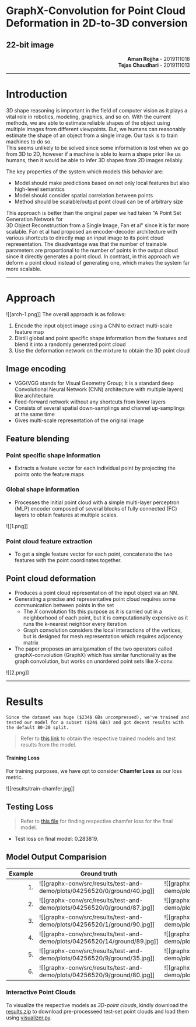 # GraphX-Convolution for Point Cloud Deformation in 2D-to-3D conversion

## 22-bit image
<p style="text-align:right;"> <b> Aman Rojjha </b> - 2019111018 <br> 
<b> Tejas Chaudhari </b>  - 2019111013 </p>

---

# Introduction
3D shape reasoning is important in the field of computer vision as it plays a vital role  in robotics, modeling, graphics, and so on.  With the current methods, we are able to estimate reliable shapes of the object using multiple images from different viewpoints. But, we humans can reasonably estimate the shape of an object from a single image. Our task is to train machines to do so.   
This seems unlikely to be solved since some information is lost when we go from 3D to 2D, however if a machine is able to learn a shape prior like us humans, then it would be able to infer 3D shapes from 2D images reliably.   


The key properties of the system which models this behavior  are:
- Model should make predictions based on not only local features but also high-level semantics
- Model should consider spatial correlation between points
- Method should be scalable/output point cloud can be of arbitrary size

This approach is better than the original paper we had taken "A Point Set Generation Network for  
3D Object Reconstruction from a Single Image, Fan et al" since it is far more scalable. Fan et al had proposed an encoder-decoder architecture with various shortcuts to directly map an input image to its point cloud representation. The disadvantage was that the number of trainable parameters are proportional to the number of points in the output cloud since it  directly generates a point cloud. In contrast, in this approach we deform a point cloud instead of generating one, which makes the system far more scalable.

---

# Approach
![[arch-1.png]]
The overall approach is as follows:
1) Encode the input object image using a CNN to extract multi-scale feature map
2) Distill global and point specific shape information from the features and blend it into a randomly generated point cloud
3) Use the deformation network on the mixture to obtain the 3D point cloud

## Image encoding
- VGG(VGG stands for Visual Geometry Group; it is a standard deep Convolutional Neural Network (CNN) architecture with multiple layers) like architecture.
- Feed-forward network without any shortcuts from lower layers
- Consists of several spatial down-samplings and channel up-samplings at the same time
- Gives multi-scale representation of the original image

## Feature blending
### Point specific shape information
- Extracts a feature vector for each individual point by projecting the points onto the feature maps

### Global shape information
- Processes the initial point cloud with a simple multi-layer perceptron (MLP) encoder composed of several blocks of fully connected (FC) layers to obtain features at multiple scales.  

![[1.png]]

### Point cloud feature extraction
- To get a single feature vector for each point, concatenate the two features with the point coordinates together.

## Point cloud deformation
- Produces a point cloud representation of the input object via an NN.
- Generating a precise and representative point cloud requires some communication between points in the set
	- The  $X$ convolution fits this purpose as it is carried out in a neighborhood of each point, but it is computationally expensive as it runs the k-nearest neighbor every iteration
	- Graph convolution considers the local interactions of the vertices, but is designed for mesh representation which requires adjacency matrix
- The paper proposes an amalgamation of  the two operators called graphX-convolution (GraphX) which has similar functionality as the graph convolution, but works on unordered point sets like X-conv.  

![[2.png]]

---

# Results
```ad-info
Since the dataset was huge ($234$ GBs uncompressed), we've trained and tested our model for a subset ($24$ GBs) and got decent results with the default 80-20 split.
```

> Refer to [this link](https://iiitaphyd-my.sharepoint.com/:f:/g/personal/aman_rojjha_research_iiit_ac_in/Eocm4Q_ViTpIq_hbC9-F8C8BZuXzjAkZproDCQ7qYxT_Zw?e=K4VcGU) to obtain the respective trained models and test results from the model.

#### Training Loss 
For training purposes, we have opt to consider **Chamfer Loss** as our loss metric.

![[results/train-chamfer.jpg]]

## Testing Loss
> Refer to [this file](../results/find_test_chamfer_loss_avg.sh) for finding respective chamfer loss for the final model.
> 
- Test loss on final model: $0.283819$.

## Model Output Comparision
| Example | **Ground truth** | **Model Prediction** |
| ---: | --- | ---|
|  1. |  ![[graphx-conv/src/results/test-and-demo/plots/04256520/0/ground/40.jpg]]|![[graphx-conv/src/results/test-and-demo/plots/04256520/0/pred/40.jpg]] |
| 2. | ![[graphx-conv/src/results/test-and-demo/plots/04256520/0/ground/87.jpg]] | ![[graphx-conv/src/results/test-and-demo/plots/04256520/0/pred/87.jpg]] |
| 3. |  ![[graphx-conv/src/results/test-and-demo/plots/04256520/1/ground/90.jpg]] | ![[graphx-conv/src/results/test-and-demo/plots/04256520/1/pred/90.jpg]] |
| 4. | ![[graphx-conv/src/results/test-and-demo/plots/04256520/14/ground/89.jpg]] | ![[graphx-conv/src/results/test-and-demo/plots/04256520/14/pred/89.jpg]] |
| 5. | ![[graphx-conv/src/results/test-and-demo/plots/04256520/9/ground/35.jpg]] | ![[graphx-conv/src/results/test-and-demo/plots/04256520/9/pred/35.jpg]] |
| 6. | ![[graphx-conv/src/results/test-and-demo/plots/04256520/9/ground/80.jpg]] | ![[graphx-conv/src/results/test-and-demo/plots/04256520/9/pred/80.jpg]]|

### Interactive Point Clouds
To visualize the respective models as *3D-point clouds*, kindly download the [results.zip](https://iiitaphyd-my.sharepoint.com/:f:/g/personal/aman_rojjha_research_iiit_ac_in/Eocm4Q_ViTpIq_hbC9-F8C8BZuXzjAkZproDCQ7qYxT_Zw?e=K4VcGU) to download pre-processeed test-set point clouds and load them using [visualizer.py](../graphx-conv/visualizer.py).


